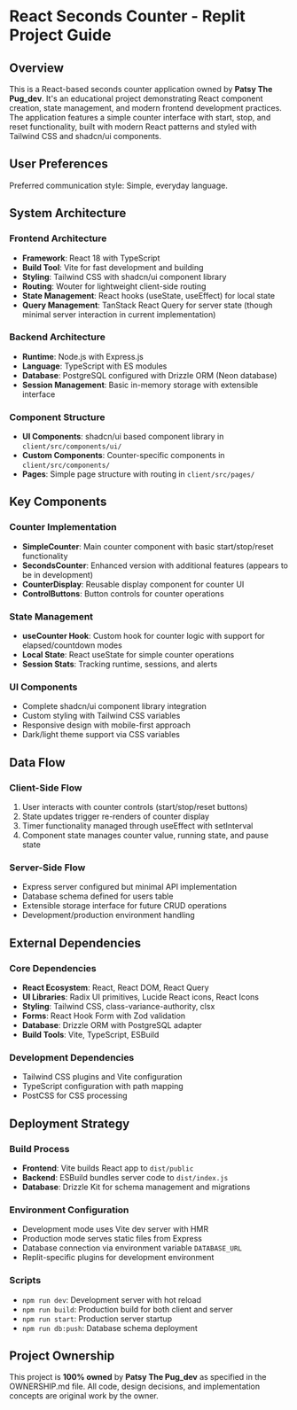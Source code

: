 # React Seconds Counter - Replit Project Guide

## Overview

This is a React-based seconds counter application owned by **Patsy The Pug_dev**. It's an educational project demonstrating React component creation, state management, and modern frontend development practices. The application features a simple counter interface with start, stop, and reset functionality, built with modern React patterns and styled with Tailwind CSS and shadcn/ui components.

## User Preferences

Preferred communication style: Simple, everyday language.

## System Architecture

### Frontend Architecture
- **Framework**: React 18 with TypeScript
- **Build Tool**: Vite for fast development and building
- **Styling**: Tailwind CSS with shadcn/ui component library
- **Routing**: Wouter for lightweight client-side routing
- **State Management**: React hooks (useState, useEffect) for local state
- **Query Management**: TanStack React Query for server state (though minimal server interaction in current implementation)

### Backend Architecture
- **Runtime**: Node.js with Express.js
- **Language**: TypeScript with ES modules
- **Database**: PostgreSQL configured with Drizzle ORM (Neon database)
- **Session Management**: Basic in-memory storage with extensible interface

### Component Structure
- **UI Components**: shadcn/ui based component library in `client/src/components/ui/`
- **Custom Components**: Counter-specific components in `client/src/components/`
- **Pages**: Simple page structure with routing in `client/src/pages/`

## Key Components

### Counter Implementation
- **SimpleCounter**: Main counter component with basic start/stop/reset functionality
- **SecondsCounter**: Enhanced version with additional features (appears to be in development)
- **CounterDisplay**: Reusable display component for counter UI
- **ControlButtons**: Button controls for counter operations

### State Management
- **useCounter Hook**: Custom hook for counter logic with support for elapsed/countdown modes
- **Local State**: React useState for simple counter operations
- **Session Stats**: Tracking runtime, sessions, and alerts

### UI Components
- Complete shadcn/ui component library integration
- Custom styling with Tailwind CSS variables
- Responsive design with mobile-first approach
- Dark/light theme support via CSS variables

## Data Flow

### Client-Side Flow
1. User interacts with counter controls (start/stop/reset buttons)
2. State updates trigger re-renders of counter display
3. Timer functionality managed through useEffect with setInterval
4. Component state manages counter value, running state, and pause state

### Server-Side Flow
- Express server configured but minimal API implementation
- Database schema defined for users table
- Extensible storage interface for future CRUD operations
- Development/production environment handling

## External Dependencies

### Core Dependencies
- **React Ecosystem**: React, React DOM, React Query
- **UI Libraries**: Radix UI primitives, Lucide React icons, React Icons
- **Styling**: Tailwind CSS, class-variance-authority, clsx
- **Forms**: React Hook Form with Zod validation
- **Database**: Drizzle ORM with PostgreSQL adapter
- **Build Tools**: Vite, TypeScript, ESBuild

### Development Dependencies
- Tailwind CSS plugins and Vite configuration
- TypeScript configuration with path mapping
- PostCSS for CSS processing

## Deployment Strategy

### Build Process
- **Frontend**: Vite builds React app to `dist/public`
- **Backend**: ESBuild bundles server code to `dist/index.js`
- **Database**: Drizzle Kit for schema management and migrations

### Environment Configuration
- Development mode uses Vite dev server with HMR
- Production mode serves static files from Express
- Database connection via environment variable `DATABASE_URL`
- Replit-specific plugins for development environment

### Scripts
- `npm run dev`: Development server with hot reload
- `npm run build`: Production build for both client and server
- `npm run start`: Production server startup
- `npm run db:push`: Database schema deployment

## Project Ownership

This project is **100% owned** by **Patsy The Pug_dev** as specified in the OWNERSHIP.md file. All code, design decisions, and implementation concepts are original work by the owner.